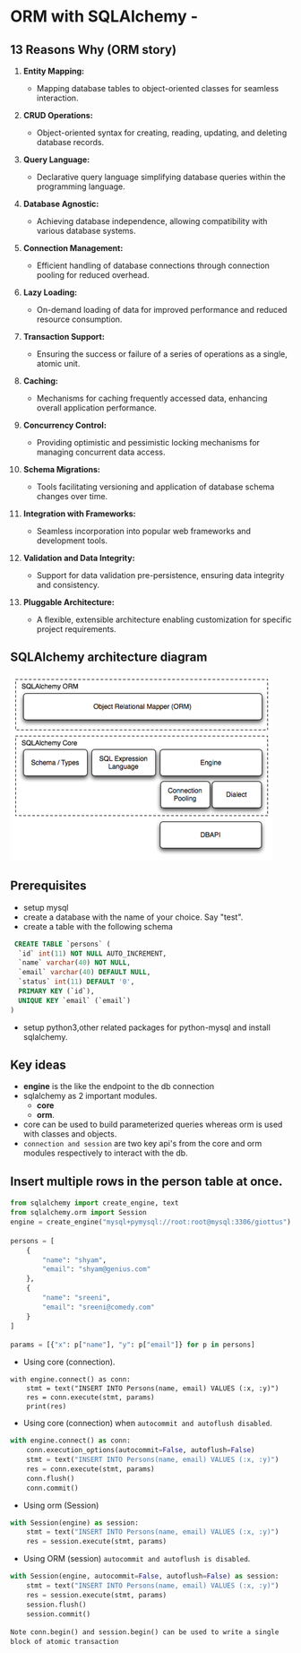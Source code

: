 # ORM with SQLAlchemy - 

## 13 Reasons Why (ORM story)
1. **Entity Mapping:**
   - Mapping database tables to object-oriented classes for seamless interaction.

2. **CRUD Operations:**
   - Object-oriented syntax for creating, reading, updating, and deleting database records.

3. **Query Language:**
   - Declarative query language simplifying database queries within the programming language.

4. **Database Agnostic:**
   - Achieving database independence, allowing compatibility with various database systems.

5. **Connection Management:**
   - Efficient handling of database connections through connection pooling for reduced overhead.

6. **Lazy Loading:**
   - On-demand loading of data for improved performance and reduced resource consumption.

7. **Transaction Support:**
   - Ensuring the success or failure of a series of operations as a single, atomic unit.

8. **Caching:**
   - Mechanisms for caching frequently accessed data, enhancing overall application performance.

9. **Concurrency Control:**
   - Providing optimistic and pessimistic locking mechanisms for managing concurrent data access.

10. **Schema Migrations:**
    - Tools facilitating versioning and application of database schema changes over time.

11. **Integration with Frameworks:**
    - Seamless incorporation into popular web frameworks and development tools.

12. **Validation and Data Integrity:**
    - Support for data validation pre-persistence, ensuring data integrity and consistency.

13. **Pluggable Architecture:**
    - A flexible, extensible architecture enabling customization for specific project requirements.


## SQLAlchemy architecture diagram
![Alt text](architecture.png "a title")

## Prerequisites
- setup mysql
- create a database with the name of your choice. Say "test".
- create a table with the following schema
```sql
 CREATE TABLE `persons` (
  `id` int(11) NOT NULL AUTO_INCREMENT,
  `name` varchar(40) NOT NULL,
  `email` varchar(40) DEFAULT NULL,
  `status` int(11) DEFAULT '0',
  PRIMARY KEY (`id`),
  UNIQUE KEY `email` (`email`)
)
```
- setup python3,other related packages for python-mysql and install sqlalchemy.

## Key ideas
- **engine** is the like the endpoint to the db connection
- sqlalchemy as 2 important modules. 
	- **core**
	- **orm**.
- core can be used to build parameterized queries whereas orm is used with classes and objects.
- `connection and session` are two key api's from the core and orm modules respectively to interact with the db.

## Insert multiple rows in the person table at once. 
```python
from sqlalchemy import create_engine, text
from sqlalchemy.orm import Session
engine = create_engine("mysql+pymysql://root:root@mysql:3306/giottus")

persons = [
	{
		"name": "shyam",
		"email": "shyam@genius.com"
	},
	{
		"name": "sreeni",
		"email": "sreeni@comedy.com"
	}
]

params = [{"x": p["name"], "y": p["email"]} for p in persons]

```

- Using core (connection).
```
with engine.connect() as conn:
	stmt = text("INSERT INTO Persons(name, email) VALUES (:x, :y)")
	res = conn.execute(stmt, params)
	print(res)
```

- Using core (connection) when `autocommit and autoflush disabled`.
```python
with engine.connect() as conn:
	conn.execution_options(autocommit=False, autoflush=False)
	stmt = text("INSERT INTO Persons(name, email) VALUES (:x, :y)")
	res = conn.execute(stmt, params)
	conn.flush()
	conn.commit()
```

- Using orm (Session)
```python
with Session(engine) as session:
	stmt = text("INSERT INTO Persons(name, email) VALUES (:x, :y)")
	res = session.execute(stmt, params)

```

- Using ORM (session) `autocommit and autoflush is disabled`.
```python
with Session(engine, autocommit=False, autoflush=False) as session:
	stmt = text("INSERT INTO Persons(name, email) VALUES (:x, :y)")
	res = session.execute(stmt, params)
	session.flush()
	session.commit()

```

`Note conn.begin() and session.begin() can be used to write a single block of atomic transaction`

